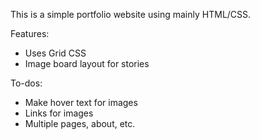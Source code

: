 This is a simple portfolio website using mainly HTML/CSS.

Features:
- Uses Grid CSS
- Image board layout for stories

To-dos:
- Make hover text for images
- Links for images
- Multiple pages, about, etc.